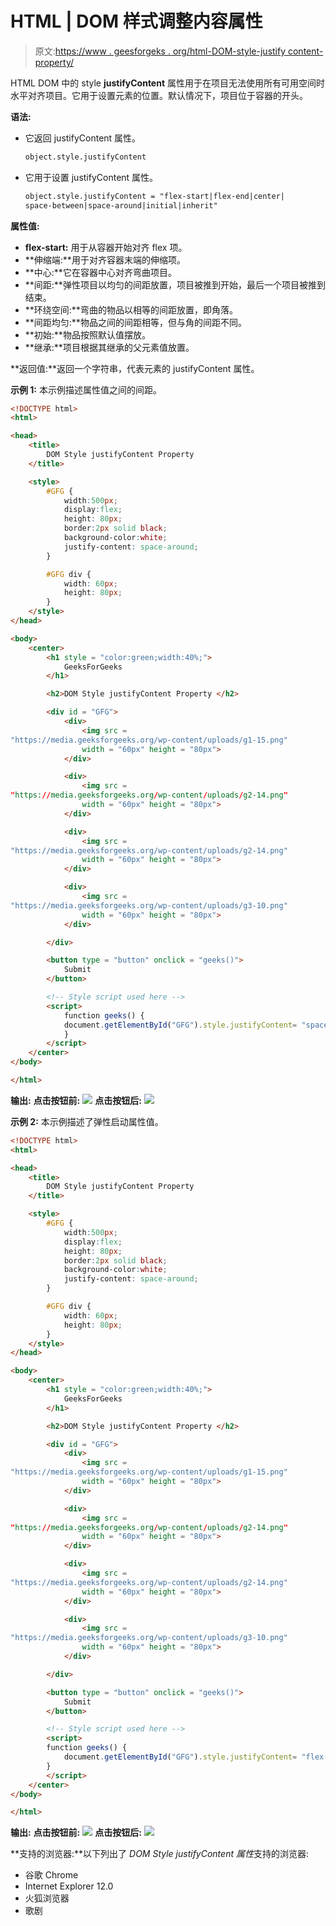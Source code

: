 # HTML | DOM 样式调整内容属性

> 原文:[https://www . geesforgeks . org/html-DOM-style-justify content-property/](https://www.geeksforgeeks.org/html-dom-style-justifycontent-property/)

HTML DOM 中的 style **justifyContent** 属性用于在项目无法使用所有可用空间时水平对齐项目。它用于设置元素的位置。默认情况下，项目位于容器的开头。

**语法:**

*   它返回 justifyContent 属性。

    ```html
    object.style.justifyContent 
    ```

*   它用于设置 justifyContent 属性。

    ```html
    object.style.justifyContent = "flex-start|flex-end|center|
    space-between|space-around|initial|inherit"
    ```

**属性值:**

*   **flex-start:** 用于从容器开始对齐 flex 项。
*   **伸缩端:**用于对齐容器末端的伸缩项。
*   **中心:**它在容器中心对齐弯曲项目。
*   **间距:**弹性项目以均匀的间距放置，项目被推到开始，最后一个项目被推到结束。
*   **环绕空间:**弯曲的物品以相等的间距放置，即角落。
*   **间距均匀:**物品之间的间距相等，但与角的间距不同。
*   **初始:**物品按照默认值摆放。
*   **继承:**项目根据其继承的父元素值放置。

**返回值:**返回一个字符串，代表元素的 justifyContent 属性。

**示例 1:** 本示例描述属性值之间的间距。

```html
<!DOCTYPE html> 
<html> 

<head> 
    <title>
        DOM Style justifyContent Property 
    </title> 

    <style>
        #GFG { 
            width:500px;
            display:flex;
            height: 80px;
            border:2px solid black;
            background-color:white;
            justify-content: space-around; 
        }

        #GFG div {
            width: 60px;
            height: 80px;
        }
    </style>
</head> 

<body> 
    <center> 
        <h1 style = "color:green;width:40%;"> 
            GeeksForGeeks 
        </h1> 

        <h2>DOM Style justifyContent Property </h2>         

        <div id = "GFG">
            <div>
                <img src =
"https://media.geeksforgeeks.org/wp-content/uploads/g1-15.png" 
                width = "60px" height = "80px">
            </div>

            <div>
                <img src = 
"https://media.geeksforgeeks.org/wp-content/uploads/g2-14.png" 
                width = "60px" height = "80px">
            </div>

            <div>
                <img src =
"https://media.geeksforgeeks.org/wp-content/uploads/g2-14.png" 
                width = "60px" height = "80px">
            </div>

            <div>
                <img src =
"https://media.geeksforgeeks.org/wp-content/uploads/g3-10.png" 
                width = "60px" height = "80px">
            </div>

        </div>

        <button type = "button" onclick = "geeks()"> 
            Submit 
        </button> 

        <!-- Style script used here -->
        <script> 
            function geeks() { 
            document.getElementById("GFG").style.justifyContent= "space-between"; 
            } 
        </script> 
    </center> 
</body> 

</html>                    
```

**输出:**
**点击按钮前:**
![](img/a9dac254ab59aae9a62c65ba876964e6.png)
**点击按钮后:**
![](img/6c9b861942d666efcc891e69af453ffc.png)

**示例 2:** 本示例描述了弹性启动属性值。

```html
<!DOCTYPE html> 
<html> 

<head> 
    <title>
        DOM Style justifyContent Property 
    </title> 

    <style>
        #GFG { 
            width:500px;
            display:flex;
            height: 80px;
            border:2px solid black;
            background-color:white;
            justify-content: space-around; 
        }

        #GFG div {
            width: 60px;
            height: 80px;
        }
    </style>
</head> 

<body> 
    <center> 
        <h1 style = "color:green;width:40%;"> 
            GeeksForGeeks 
        </h1> 

        <h2>DOM Style justifyContent Property </h2>         

        <div id = "GFG">
            <div>
                <img src =
"https://media.geeksforgeeks.org/wp-content/uploads/g1-15.png" 
                width = "60px" height = "80px">
            </div>

            <div>
                <img src = 
"https://media.geeksforgeeks.org/wp-content/uploads/g2-14.png" 
                width = "60px" height = "80px">
            </div>

            <div>
                <img src =
"https://media.geeksforgeeks.org/wp-content/uploads/g2-14.png" 
                width = "60px" height = "80px">
            </div>

            <div>
                <img src =
"https://media.geeksforgeeks.org/wp-content/uploads/g3-10.png" 
                width = "60px" height = "80px">
            </div>

        </div>

        <button type = "button" onclick = "geeks()"> 
            Submit 
        </button> 

        <!-- Style script used here -->
        <script> 
        function geeks() { 
            document.getElementById("GFG").style.justifyContent= "flex-start"; 
        } 
        </script> 
    </center> 
</body> 

</html>                    
```

**输出:**
**点击按钮前:**
![](img/a9dac254ab59aae9a62c65ba876964e6.png)
**点击按钮后:**
![](img/90cbdfa2aaf4fb4ca977c3b203ea8105.png)

**支持的浏览器:**以下列出了 *DOM Style justifyContent 属性*支持的浏览器:

*   谷歌 Chrome
*   Internet Explorer 12.0
*   火狐浏览器
*   歌剧